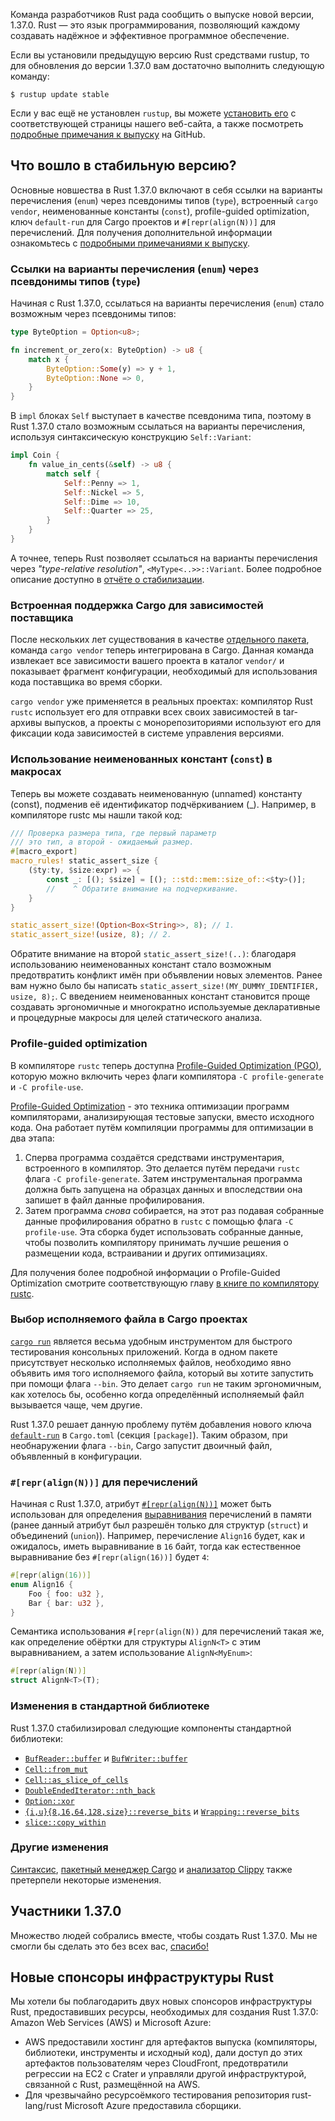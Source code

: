 Команда разработчиков Rust рада сообщить о выпуске новой версии, 1.37.0. Rust — это язык программирования, позволяющий каждому создавать надёжное и эффективное программное обеспечение.

Если вы установили предыдущую версию Rust средствами rustup, то для обновления до версии 1.37.0 вам достаточно выполнить следующую команду:

```console
$ rustup update stable
```

Если у вас ещё не установлен `rustup`, вы можете
[установить его](https://www.rust-lang.org/install.html) с соответствующей страницы нашего
веб-сайта, а также посмотреть [подробные примечания к выпуску](https://github.com/rust-lang/rust/blob/master/RELEASES.md#version-1370-2019-08-15) на GitHub.

## Что вошло в стабильную версию?

Основные новшества в Rust 1.37.0 включают в себя ссылки на варианты перечисления (`enum`) через псевдонимы типов (`type`), встроенный `cargo vendor`,
неименованные константы (`const`), profile-guided optimization, ключ `default-run` для Cargo проектов и `#[repr(align(N))]` для перечислений. Для получения дополнительной информации ознакомьтесь с [подробными примечаниями к выпуску](https://github.com/rust-lang/rust/blob/master/RELEASES.md#version-1370-2019-08-15).

### Ссылки на варианты перечисления (`enum`) через псевдонимы типов (`type`)

Начиная с Rust 1.37.0, ссылаться на варианты перечисления (`enum`) стало возможным через псевдонимы типов:

```rust
type ByteOption = Option<u8>;

fn increment_or_zero(x: ByteOption) -> u8 {
    match x {
        ByteOption::Some(y) => y + 1,
        ByteOption::None => 0,
    }
}
```

В `impl` блоках `Self` выступает в качестве псевдонима типа, поэтому в Rust 1.37.0 стало возможным ссылаться на варианты перечисления, используя синтаксическую конструкцию `Self::Variant`:

```rust
impl Coin {
    fn value_in_cents(&self) -> u8 {
        match self {
            Self::Penny => 1,
            Self::Nickel => 5,
            Self::Dime => 10,
            Self::Quarter => 25,
        }
    }
}
```

А точнее, теперь Rust позволяет ссылаться на варианты перечисления через *"type-relative resolution"*, `<MyType<..>>::Variant`. Более подробное описание доступно в [отчёте о стабилизации](https://github.com/rust-lang/rust/pull/61682/#issuecomment-502472847).

### Встроенная поддержка Cargo для зависимостей поставщика

После нескольких лет существования в качестве [отдельного пакета](https://crates.io/crates/cargo-vendor), команда `cargo vendor` теперь интегрирована в Cargo. Данная команда извлекает все зависимости вашего проекта в каталог `vendor/` и показывает фрагмент конфигурации, необходимый для использования кода поставщика во время сборки.

`cargo vendor` уже применяется в реальных проектах: компилятор Rust `rustc` использует его для отправки всех своих зависимостей в tar-архивы выпусков, а проекты с монорепозиториями используют его для фиксации кода зависимостей в системе управления версиями.

### Использование неименованных констант (`const`) в макросах

Теперь вы можете создавать неименованную (unnamed) константу (const), подменив её идентификатор подчёркиванием (_). Например, в компиляторе rustc мы нашли такой код:

```rust
/// Проверка размера типа, где первый параметр
/// это тип, а второй - ожидаемый размер.
#[macro_export]
macro_rules! static_assert_size {
    ($ty:ty, $size:expr) => {
        const _: [(); $size] = [(); ::std::mem::size_of::<$ty>()];
        //    ^ Обратите внимание на подчеркивание.
    }
}

static_assert_size!(Option<Box<String>>, 8); // 1.
static_assert_size!(usize, 8); // 2.
```

Обратите внимание на второй `static_assert_size!(..)`: благодаря использованию неименованных констант стало возможным предотвратить конфликт имён при объявлении новых элементов. Ранее вам нужно было бы написать `static_assert_size!(MY_DUMMY_IDENTIFIER, usize, 8);`. С введением неименованных констант становится проще создавать эргономичные и многократно используемые декларативные и процедурные макросы для целей статического анализа.

### Profile-guided optimization

В компиляторе `rustc` теперь доступна [Profile-Guided Optimization (PGO)](https://github.com/rust-lang/rust/pull/61268/), которую можно включить через флаги компилятора `-C profile-generate` и `-C profile-use`.

[Profile-Guided Optimization](https://en.wikipedia.org/wiki/Profile-guided_optimization) - это техника оптимизации программ компиляторами, анализирующая тестовые запуски, вместо исходного кода. Она работает путём компиляции программы для оптимизации в два этапа:

1. Сперва программа создаётся средствами инструментария, встроенного в компилятор. Это делается путём передачи `rustc` флага `-C profile-generate`. Затем инструментальная программа должна быть запущена на образцах данных и впоследствии она запишет в файл данные профилирования.
2. Затем программа *снова* собирается, на этот раз подавая собранные данные профилирования обратно в `rustc` с помощью флага `-C profile-use`. Эта сборка будет использовать собранные данные, чтобы позволить компилятору принимать лучшие решения о размещении кода, встраивании и других оптимизациях.

Для получения более подробной информации о Profile-Guided Optimization смотрите соответствующую главу [в книге по компилятору rustc](https://doc.rust-lang.org/rustc/profile-guided-optimization.html).

### Выбор исполняемого файла в Cargo проектах

[`cargo run`](https://doc.rust-lang.org/cargo/commands/cargo-run.html) является весьма удобным инструментом для быстрого тестирования консольных приложений. Когда в одном пакете присутствует несколько исполняемых файлов, необходимо явно объявить имя того исполняемого файла, который вы хотите запустить при помощи флага `--bin`. Это делает `cargo run` не таким эргономичным, как хотелось бы, особенно когда определённый исполняемый файл вызывается чаще, чем другие.

Rust 1.37.0 решает данную проблему путём добавления нового ключа [`default-run`](https://doc.rust-lang.org/cargo/reference/manifest.html#the-default-run-field) в `Cargo.toml` (секция `[package]`). Таким образом, при необнаружении флага `--bin`, Cargo запустит двоичный файл, объявленный в конфигурации.

### `#[repr(align(N))]` для перечислений

Начиная с Rust 1.37.0, атрибут [`#[repr(align(N))]`](https://doc.rust-lang.org/reference/type-layout.html#the-alignment-modifiers) может быть использован для определения [выравнивания](https://doc.rust-lang.org/reference/type-layout.html#size-and-alignment) перечислений в памяти (ранее данный атрибут был разрешён только для структур (`struct`) и объединений (`union`)). Например, перечисление `Align16` будет, как и ожидалось, иметь выравнивание в `16` байт, тогда как естественное выравнивание без `#[repr(align(16))]` будет `4`:

```rust
#[repr(align(16))]
enum Align16 {
    Foo { foo: u32 },
    Bar { bar: u32 },
}
```

Семантика использования `#[repr(align(N))` для перечислений такая же, как определение обёртки для структуры `AlignN<T>` с этим выравниванием, а затем использование `AlignN<MyEnum>`:

```rust
#[repr(align(N))]
struct AlignN<T>(T);
```

### Изменения в стандартной библиотеке

Rust 1.37.0 стабилизировал следующие компоненты стандартной библиотеки:

- [`BufReader::buffer`](https://doc.rust-lang.org/std/io/struct.BufReader.html#method.buffer) и [`BufWriter::buffer`](https://doc.rust-lang.org/std/io/struct.BufWriter.html#method.buffer)
- [`Cell::from_mut`](https://doc.rust-lang.org/std/cell/struct.Cell.html#method.from_mut)
- [`Cell::as_slice_of_cells`](https://doc.rust-lang.org/std/cell/struct.Cell.html#method.as_slice_of_cells)
- [`DoubleEndedIterator::nth_back`](https://doc.rust-lang.org/std/iter/trait.DoubleEndedIterator.html#method.nth_back)
- [`Option::xor`](https://doc.rust-lang.org/std/option/enum.Option.html#method.xor)
- [`{i,u}{8,16,64,128,size}::reverse_bits`](https://doc.rust-lang.org/std/primitive.u8.html#method.reverse_bits) и [`Wrapping::reverse_bits`](https://doc.rust-lang.org/std/num/struct.Wrapping.html#method.reverse_bits)
- [`slice::copy_within`](https://doc.rust-lang.org/std/primitive.slice.html#method.copy_within)

### Другие изменения

[Синтаксис](https://github.com/rust-lang/rust/blob/master/RELEASES.md#version-1370-2019-08-15), [пакетный менеджер Cargo](https://github.com/rust-lang/cargo/blob/master/CHANGELOG.md#cargo-137-2019-08-15) и [анализатор Clippy](https://github.com/rust-lang/rust-clippy/blob/master/CHANGELOG.md#rust-137) также претерпели некоторые изменения.

## Участники 1.37.0

Множество людей собрались вместе, чтобы создать Rust 1.37.0. Мы не смогли бы сделать это без всех вас, [спасибо!](https://thanks.rust-lang.org/rust/1.37.0/)

## Новые спонсоры инфраструктуры Rust

Мы хотели бы поблагодарить двух новых спонсоров инфраструктуры
Rust, предоставивших ресурсы, необходимых для создания
Rust 1.37.0: Amazon Web Services (AWS) и Microsoft Azure:

- AWS предоставили хостинг для артефактов выпуска (компиляторы, библиотеки, инструменты и исходный код), дали доступ до этих артефактов пользователям через CloudFront, предотвратили регрессии на EC2 с Crater и управляли другой инфраструктурой, связанной с Rust, размещённой на AWS.
- Для чрезвычайно ресурсоёмкого тестирования репозитория rust-lang/rust Microsoft Azure предоставила сборщики.
